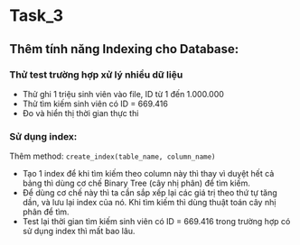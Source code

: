 # Task_3
## Thêm tính năng Indexing cho Database:
### Thử test trường hợp xử lý nhiều dữ liệu
 * Thử ghi 1 triệu sinh viên vào file, ID từ 1 đến 1.000.000
 * Thử tìm kiếm sinh viên có ID = 669.416
 * Đo và hiển thị thời gian thực thi
### Sử dụng index:
Thêm method: ```create_index(table_name, column_name)```
 * Tạo 1 index để khi tìm kiếm theo column này thì thay vì duyệt hết cả bảng thì dùng cơ chế Binary Tree (cây nhị phân) để tìm kiếm.
 * Để dùng cơ chế này thì ta cần sắp xếp lại các giá trị theo thứ tự tăng dần, và lưu lại index của nó. Khi tìm kiếm thì dùng thuật toán cây nhị phân để tìm.
 * Test lại thời gian tìm kiếm sinh viên có ID = 669.416 trong trường hợp có sử dụng index thì mất bao lâu.
